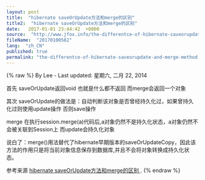 ```yaml
---
layout: post
title:  "hibernate saveOrUpdate方法和merge的区别"
title2:  "hibernate saveOrUpdate方法和merge的区别"
date:   2017-01-01 23:44:42  +0800
source:  "http://www.jfox.info/the-differentce-of-hibernate-saveorupdate-and-merge-method.html"
fileName:  "20170100582"
lang:  "zh_CN"
published: true
permalink: "the-differentce-of-hibernate-saveorupdate-and-merge-method.html"
---
```

{% raw %}
By Lee - Last updated: 星期六, 二月 22, 2014

首先 saveOrUpdate返回void 也就是什么都不返回 而merge会返回一个对象

其次 saveOrUpdate的做法是：自动判断该对象是否曾经持久化过，如果曾持久化过则使用update操作 否则save操作

merge 在执行session.merge(a)代码后,a对象仍然不是持久化状态，a对象仍然不会被关联到Session上 而update会持久化对象

说白了：merge()用法替代了hibernate早期版本的saveOrUpdateCopy，因此该方法的作用只是将当前对象信息保存到数据库,并且不会将对象转换成持久化状态。

参考来源 [hibernate saveOrUpdate方法和merge的区别 ](http://www.jfox.info/go.php?url=http://www.jfox.info/url.php?url=http%3A%2F%2Fedisonowen.blog.163.com%2Fblog%2Fstatic%2F293840392009102832034163%2F).
{% endraw %}